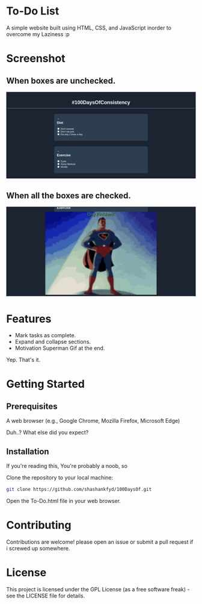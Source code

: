 # To-Do List

A simple website built using HTML, CSS, and JavaScript inorder to overcome my Laziness :p

# Screenshot

## When boxes are unchecked.

![alt text](Website_Screenshot.png "Screenshot Title")

## When all the boxes are checked.

![alt text](Website_Screenshot2.png "Screenshot Title")

# Features

* Mark tasks as complete.
* Expand and collapse sections.
* Motivation Superman Gif at the end.

Yep. That's it.

# Getting Started
## Prerequisites

A web browser (e.g., Google Chrome, Mozilla Firefox, Microsoft Edge) 

Duh..? What else did you expect?

## Installation

If you're reading this, You're probably a noob, so

Clone the repository to your local machine:

```sh
git clone https://github.com/shashankfyd/100DaysOf.git
```

Open the To-Do.html file in your web browser.


# Contributing
Contributions are welcome! please open an issue or submit a pull request if i screwed up somewhere.

# License
This project is licensed under the GPL License (as a free software freak) - see the LICENSE file for details.
